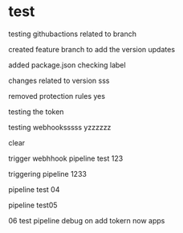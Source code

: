 # test

testing githubactions related to branch

created feature branch to add the version updates


added package.json
checking label


changes related to version sss


removed protection rules yes

testing the token

testing webhooksssss yzzzzzz

clear

trigger webhhook pipeline test 123

triggering pipeline 1233


pipeline test 04

pipeline test05


06 test pipeline
debug on add tokern now apps

